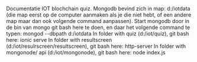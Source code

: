 Documentatie IOT blochchain quiz.
Mongodb bevind zich in map: d:/iotdata (die map eerst op de computer aanmaken als je die niet hebt, of een andere map maar dan ook volgende command aanpassen).
Start mongodb door in de bin van mongo git bash here te doen, en daar het volgende command te typen:
mongod --dbpath d:/iotdata
In folder with quiz (d:/iot/quiz), git bash here:
ionic serve
In folder with resultscreen (d:/iot/resulrscreen/resultscreen), git bash here:
http-server
In folder with mongonode/ api (d:/iot/mongonode), git bash here:
node index.js
